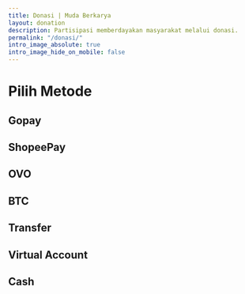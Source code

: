 ```yaml
---
title: Donasi | Muda Berkarya
layout: donation
description: Partisipasi memberdayakan masyarakat melalui donasi.
permalink: "/donasi/"
intro_image_absolute: true
intro_image_hide_on_mobile: false
---
```


# Pilih Metode
## Gopay
## ShopeePay
## OVO
## BTC
## Transfer
## Virtual Account
## Cash